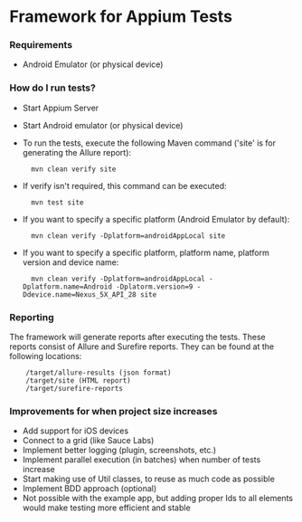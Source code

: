 Framework for Appium Tests
===================

### Requirements

- Android Emulator (or physical device)

### How do I run tests?

- Start Appium Server
- Start Android emulator (or physical device)
- To run the tests, execute the following Maven command ('site' is for generating the Allure report):

        mvn clean verify site
        
- If verify isn't required, this command can be executed:
        
        mvn test site
        
- If you want to specify a specific platform (Android Emulator by default):

        mvn clean verify -Dplatform=androidAppLocal site
                
- If you want to specify a specific platform, platform name, platform version and device name:

        mvn clean verify -Dplatform=androidAppLocal -Dplatform.name=Android -Dplatorm.version=9 -Ddevice.name=Nexus_5X_API_28 site
                
### Reporting

The framework will generate reports after executing the tests. These reports consist of Allure and Surefire reports.
They can be found at the following locations:
        
        /target/allure-results (json format)
        /target/site (HTML report)
        /target/surefire-reports

### Improvements for when project size increases

- Add support for iOS devices
- Connect to a grid (like Sauce Labs)
- Implement better logging (plugin, screenshots, etc.)
- Implement parallel execution (in batches) when number of tests increase
- Start making use of Util classes, to reuse as much code as possible
- Implement BDD approach (optional)
- Not possible with the example app, but adding proper Ids to all elements would make testing more efficient and stable